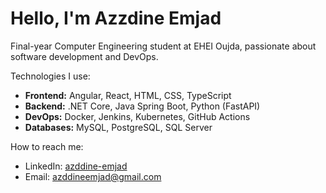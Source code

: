 # Hello, I'm Azzdine Emjad  
 Final-year Computer Engineering student at EHEI Oujda, passionate about software development and DevOps.  

 Technologies I use:  
- **Frontend:** Angular, React, HTML, CSS, TypeScript  
- **Backend:** .NET Core, Java Spring Boot, Python (FastAPI)  
- **DevOps:** Docker, Jenkins, Kubernetes, GitHub Actions  
- **Databases:** MySQL, PostgreSQL, SQL Server  

 How to reach me:  
- LinkedIn: [azddine-emjad](https://www.linkedin.com/in/azddine-emjad)  
- Email: azddineemjad@gmail.com  
